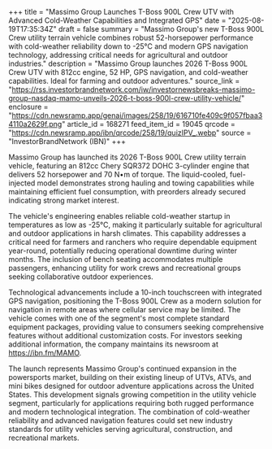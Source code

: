 +++
title = "Massimo Group Launches T-Boss 900L Crew UTV with Advanced Cold-Weather Capabilities and Integrated GPS"
date = "2025-08-19T17:35:34Z"
draft = false
summary = "Massimo Group's new T-Boss 900L Crew utility terrain vehicle combines robust 52-horsepower performance with cold-weather reliability down to -25°C and modern GPS navigation technology, addressing critical needs for agricultural and outdoor industries."
description = "Massimo Group launches 2026 T-Boss 900L Crew UTV with 812cc engine, 52 HP, GPS navigation, and cold-weather capabilities. Ideal for farming and outdoor adventures."
source_link = "https://rss.investorbrandnetwork.com/iw/investornewsbreaks-massimo-group-nasdaq-mamo-unveils-2026-t-boss-900l-crew-utility-vehicle/"
enclosure = "https://cdn.newsramp.app/genai/images/258/19/616710fe409c9f057fbaa34110a2629f.png"
article_id = 168271
feed_item_id = 19045
qrcode = "https://cdn.newsramp.app/ibn/qrcode/258/19/quizIPV_.webp"
source = "InvestorBrandNetwork (IBN)"
+++

<p>Massimo Group has launched its 2026 T-Boss 900L Crew utility terrain vehicle, featuring an 812cc Chery SQR372 DOHC 3-cylinder engine that delivers 52 horsepower and 70 N•m of torque. The liquid-cooled, fuel-injected model demonstrates strong hauling and towing capabilities while maintaining efficient fuel consumption, with preorders already secured indicating strong market interest.</p><p>The vehicle's engineering enables reliable cold-weather startup in temperatures as low as -25°C, making it particularly suitable for agricultural and outdoor applications in harsh climates. This capability addresses a critical need for farmers and ranchers who require dependable equipment year-round, potentially reducing operational downtime during winter months. The inclusion of bench seating accommodates multiple passengers, enhancing utility for work crews and recreational groups seeking collaborative outdoor experiences.</p><p>Technological advancements include a 10-inch touchscreen with integrated GPS navigation, positioning the T-Boss 900L Crew as a modern solution for navigation in remote areas where cellular service may be limited. The vehicle comes with one of the segment's most complete standard equipment packages, providing value to consumers seeking comprehensive features without additional customization costs. For investors seeking additional information, the company maintains its newsroom at <a href="https://ibn.fm/MAMO" rel="nofollow" target="_blank">https://ibn.fm/MAMO</a>.</p><p>The launch represents Massimo Group's continued expansion in the powersports market, building on their existing lineup of UTVs, ATVs, and mini bikes designed for outdoor adventure applications across the United States. This development signals growing competition in the utility vehicle segment, particularly for applications requiring both rugged performance and modern technological integration. The combination of cold-weather reliability and advanced navigation features could set new industry standards for utility vehicles serving agricultural, construction, and recreational markets.</p>